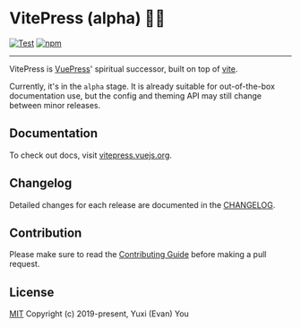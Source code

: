 # VitePress (alpha) 📝💨

[![Test](https://github.com/vuejs/vitepress/workflows/Test/badge.svg)](https://github.com/vuejs/vitepress/actions)
[![npm](https://img.shields.io/npm/v/vitepress)](https://www.npmjs.com/package/vitepress)

---

VitePress is [VuePress](https://vuepress.vuejs.org)' spiritual successor, built on top of [vite](https://github.com/vitejs/vite).

Currently, it's in the `alpha` stage. It is already suitable for out-of-the-box documentation use, but the config and theming API may still change between minor releases.

## Documentation

To check out docs, visit [vitepress.vuejs.org](https://vitepress.vuejs.org).

## Changelog

Detailed changes for each release are documented in the [CHANGELOG](https://github.com/vuejs/vitepress/blob/main/CHANGELOG.md).

## Contribution

Please make sure to read the [Contributing Guide](https://github.com/vuejs/vitepress/blob/main/.github/contributing.md) before making a pull request.

## License
[MIT](https://github.com/vuejs/vitepress/blob/main/LICENSE)
Copyright (c) 2019-present, Yuxi (Evan) You